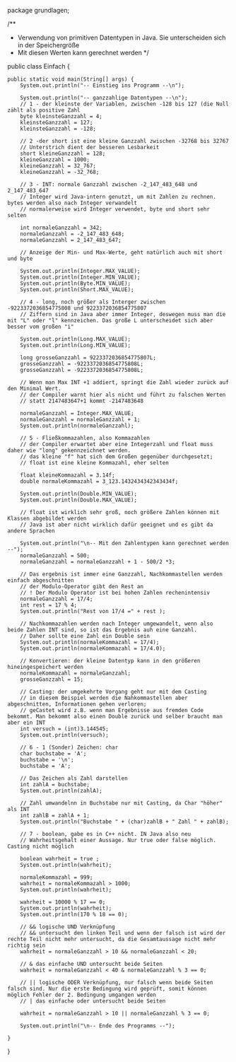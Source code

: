 package grundlagen;

/**
 * Verwendung von primitiven Datentypen in Java. Sie unterscheiden sich in der Speichergröße
 * Mit diesen Werten kann gerechnet werden
 */

public class Einfach {

	public static void main(String[] args) {
		System.out.println("-- Einstieg ins Programm --\n");
		
		System.out.println("-- ganzzahlige Datentypen --\n");
		// 1 - der kleinste der Variablen, zwischen -128 bis 127 (die Null zählt als positive Zahl 
		byte kleinsteGanzzahl = 4;
		kleinsteGanzzahl = 127;
		kleinsteGanzzahl = -128;
		
		// 2 -der short ist eine kleine Ganzzahl zwischen -32768 bis 32767
		// Unterstrich dient der besseren Lesbarkeit
		short kleineGanzzahl = 128;
		kleineGanzzahl = 1000;
		kleineGanzzahl = 32_767;
		kleineGanzzahl = -32_768;
		
		// 3 - INT: normale Ganzzahl zwischen -2_147_483_648 und 2_147_483_647
		// Integer wird Java-intern genutzt, um mit Zahlen zu rechnen. bytes werden also nach Integer verwandelt
		// normalerweise wird Integer verwendet, byte und short sehr selten
		
		int normaleGanzzahl = 342;
		normaleGanzzahl = -2_147_483_648;
		normaleGanzzahl = 2_147_483_647;
		
		// Anzeige der Min- und Max-Werte, geht natürlich auch mit short und byte
		
		System.out.println(Integer.MAX_VALUE);
		System.out.println(Integer.MIN_VALUE);
		System.out.println(Byte.MIN_VALUE);
		System.out.println(Short.MAX_VALUE);
		
		// 4 - long, noch größer als Interger zwischen -9223372036854775808 und 9223372036854775807
		// Ziffern sind in Java aber immer Integer, deswegen muss man die mit "L" oder "l" kennzeichen. Das große L unterscheidet sich aber besser vom großen "i"
		
		System.out.println(Long.MAX_VALUE);
		System.out.println(Long.MIN_VALUE);
		
		long grosseGanzzahl = 9223372036854775807L;
		grosseGanzzahl = -9223372036854775808L;
		grosseGanzzahl = -9223372036854775808L;
		
		// Wenn man Max INT +1 addiert, springt die Zahl wieder zurück auf den Minimal Wert.
		// der Compiler warnt hier als nicht und führt zu falschen Werten
		// statt 2147483647+1 kommt -2147483648 
		
		normaleGanzzahl = Integer.MAX_VALUE;
		normaleGanzzahl = normaleGanzzahl + 1;
		System.out.println(normaleGanzzahl);
		
		// 5 - Fließkommazahlen, also Kommazahlen
		// der Compiler erwartet aber eine Integerzahl und float muss daher wie "long" gekennzeichnet werden. 
		// das kleine "f" hat sich dem Großen gegenüber durchgesetzt;
		// float ist eine kleine Kommazahl, eher selten
		
		float kleineKommazahl = 3.14f;
		double normaleKommazahl = 3_123.1432434342343434f;
		
		System.out.println(Double.MIN_VALUE);
		System.out.println(Double.MAX_VALUE);
		
		// float ist wirklich sehr groß, noch größere Zahlen können mit Klassen abgebildet werden
		// Java ist aber nicht wirklich dafür geeignet und es gibt da andere Sprachen
		
		System.out.println("\n-- Mit den Zahlentypen kann gerechnet werden --");
		normaleGanzzahl = 500;
		normaleGanzzahl = normaleGanzzahl + 1 - 500/2 *3;
		
		// Das ergebnis ist immer eine Ganzzahl, Nachkommastellen werden einfach abgeschnitten
		// der Modulo-Operator gibt den Rest an
		// ! Der Modulo Operator ist bei hohen Zahlen rechenintensiv
		normaleGanzzahl = 17/4;
		int rest = 17 % 4;
		System.out.println("Rest von 17/4 =" + rest );
		
		// Nachkommazahlen werden nach Integer umgewandelt, wenn also beide Zahlen INT sind, so ist das Ergebnis auh eine Ganzahl.
		// Daher sollte eine Zahl ein Double sein
		System.out.println(normaleKommazahl = 17/4);
		System.out.println(normaleKommazahl = 17/4.0);
		
		// Konvertieren: der kleine Datentyp kann in den größeren hineingespeichert werden
		normaleKommazahl = normaleGanzzahl;
		grosseGanzzahl = 15;
		
		// Casting: der umgekehrte Vorgang geht nur mit dem Casting
		// in diesem Beispiel werden die Nahkommastellen aber abgeschnitten, Informationen gehen verloren;
		// geCastet wird z.B. wenn man Ergebnisse aus fremden Code bekommt. Man bekommt also einen Double zurück und selber braucht man aber ein INT
		int versuch = (int)3.144545;
		System.out.println(versuch);
		
		// 6 - 1 (Sonder) Zeichen: char
		char buchstabe = 'A';
		buchstabe = '\n';
		buchstabe = 'A';
		
		// Das Zeichen als Zahl darstellen
		int zahlA = buchstabe;
		System.out.println(zahlA);
		
		// Zahl umwandelnn in Buchstabe nur mit Casting, da Char "höher" als INT
		int zahlB = zahlA + 1;
		System.out.println("Buchstabe " + (char)zahlB + " Zahl " + zahlB);
		
		// 7 - boolean, gabe es in C++ nicht. IN Java also neu
		// Wahrheitsgehalt einer Aussage. Nur true oder false möglich. Casting nicht möglich
		
		boolean wahrheit = true ;
		System.out.println(wahrheit);
		
		normaleKommazahl = 999;
		wahrheit = normaleKommazahl > 1000;
		System.out.println(wahrheit);
		
		wahrheit = 10000 % 17 == 0;
		System.out.println(wahrheit);
		System.out.println(170 % 18 == 0);
		
		// && logische UND Verknüpfung
		// && untersucht den linken Teil und wenn der falsch ist wird der rechte Teil nicht mehr untersucht, da die Gesamtaussage nicht mehr richtig sein
		wahrheit = normaleGanzzahl > 10 && normaleGanzzahl < 20;
		
		// & das einfache UND untersucht beide Seiten
		wahrheit = normaleGanzzahl < 40 & normaleGanzzahl % 3 == 0;
				
		// || logische ODER Verknüpfung, nur falsch wenn beide Seiten falsch sind. Nur die erste Bedingung wird geprüft, somit können möglich Fehler der 2. Bedingung umgangen werden
		// | das einfache oder untersucht beide Seiten
		
		wahrheit = normaleGanzzahl > 10 || normaleGanzzahl % 3 == 0;
				
		System.out.println("\n-- Ende des Programms --");

	}

}
